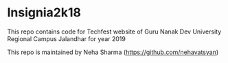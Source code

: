 # Insignia2k18

This repo contains code for Techfest website of Guru Nanak Dev University Regional Campus Jalandhar for year 2019

This repo is maintained by Neha Sharma (https://github.com/nehavatsyan)
